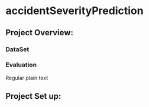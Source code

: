 # accidentSeverityPrediction

## Project Overview:
### DataSet
### Evaluation
Regular plain text

## Project Set up:
